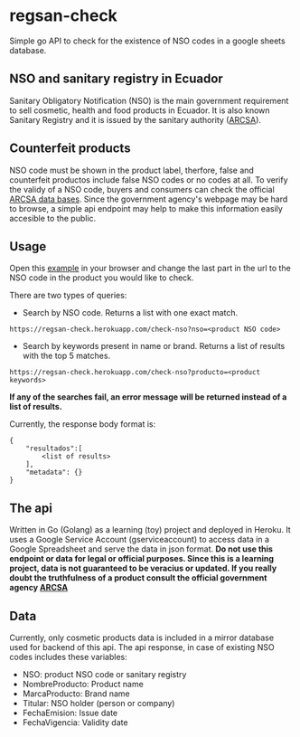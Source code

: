 # regsan-check
Simple go API to check for the existence of NSO codes in a google sheets database.

## NSO and sanitary registry in Ecuador
Sanitary Obligatory Notification (NSO) is the main government requirement to sell cosmetic, health and food products in Ecuador. It is also known Sanitary Registry and it is issued by the sanitary authority ([ARCSA](https://www.controlsanitario.gob.ec)).

## Counterfeit products
NSO code must be shown in the product label, therfore, false and counterfeit productos include false NSO codes or no codes at all. To verify the validy of a NSO code, buyers and consumers can check the official [ARCSA data bases](https://www.controlsanitario.gob.ec/base-de-datos/). Since the government agency's webpage may be hard to browse, a simple api endpoint may help to make this information easily accesible to the public.

## Usage
Open this [example](https://regsan-check.herokuapp.com/check-nso?nso=NSOC07248-11P) in your browser and change the last part in the url to the NSO code in the product you would like to check.

There are two types of queries:
- Search by NSO code. Returns a list with one exact match.
```
https://regsan-check.herokuapp.com/check-nso?nso=<product NSO code>
```
- Search by keywords present in name or brand. Returns a list of results with the top 5 matches.
```
https://regsan-check.herokuapp.com/check-nso?producto=<product keywords>
```
**If any of the searches fail, an error message will be returned instead of a list of results.**

Currently, the response body format is:
```
{
    "resultados":[
        <list of results>
    ],
    "metadata": {}
}
```

## The api
Written in Go (Golang) as a learning (toy) project and deployed in Heroku. It uses a Google Service Account (gserviceaccount) to access data in a Google Spreadsheet and serve the data in json format.
**Do not use this endpoint or data for legal or official purposes. Since this is a learning project, data is not guaranteed to be veracius or updated. If you really doubt the truthfulness of a product consult the official government agency [ARCSA](https://www.controlsanitario.gob.ec)**

## Data
Currently, only cosmetic products data is included in a mirror database used for backend of this api. The api response, in case of existing NSO codes includes these variables:

* NSO: product NSO code or sanitary registry
* NombreProducto: Product name
* MarcaProducto: Brand name
* Titular: NSO holder (person or company)
* FechaEmision: Issue date
* FechaVigencia: Validity date
